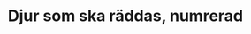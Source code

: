 ---
title: 'Djur som ska räddas, numrerad'
symbol_image: '/images/symbols/insats/55.svg'
weight: 55
card: true
card_color: 'bg-symbol-black'
---